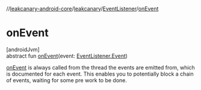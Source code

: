 //[leakcanary-android-core](../../../index.md)/[leakcanary](../index.md)/[EventListener](index.md)/[onEvent](on-event.md)

# onEvent

[androidJvm]\
abstract fun [onEvent](on-event.md)(event: [EventListener.Event](-event/index.md))

[onEvent](on-event.md) is always called from the thread the events are emitted from, which is documented for each event. This enables you to potentially block a chain of events, waiting for some pre work to be done.

